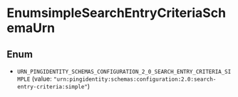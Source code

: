 

# EnumsimpleSearchEntryCriteriaSchemaUrn

## Enum


* `URN_PINGIDENTITY_SCHEMAS_CONFIGURATION_2_0_SEARCH_ENTRY_CRITERIA_SIMPLE` (value: `"urn:pingidentity:schemas:configuration:2.0:search-entry-criteria:simple"`)




